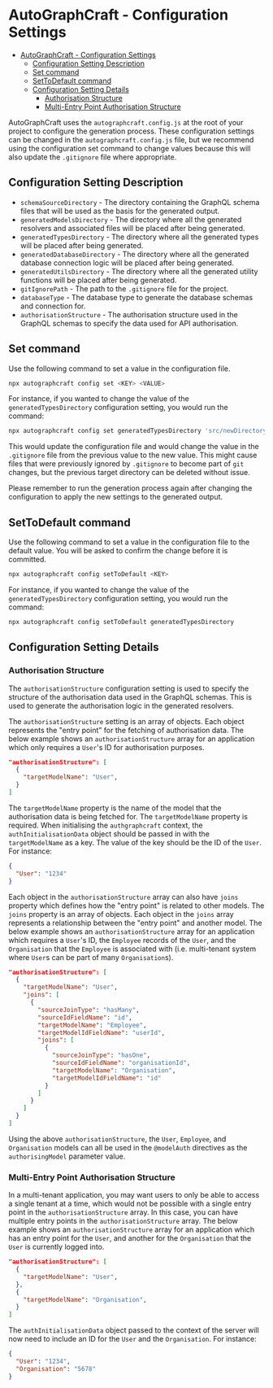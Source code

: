 # AutoGraphCraft - Configuration Settings

- [AutoGraphCraft - Configuration Settings](#autographcraft---configuration-settings)
  - [Configuration Setting Description](#configuration-setting-description)
  - [Set command](#set-command)
  - [SetToDefault command](#settodefault-command)
  - [Configuration Setting Details](#configuration-setting-details)
    - [Authorisation Structure](#authorisation-structure)
    - [Multi-Entry Point Authorisation Structure](#multi-entry-point-authorisation-structure)

AutoGraphCraft uses the `autographcraft.config.js` at the root of your project to configure the generation process. These configuration settings can be changed in the `autographcraft.config.js` file, but we recommend using the configuration set command to change values because this will also update the `.gitignore` file where appropriate.

## Configuration Setting Description

- `schemaSourceDirectory` - The directory containing the GraphQL schema files that will be used as the basis for the generated output.
- `generatedModelsDirectory` - The directory where all the generated resolvers and associated files will be placed after being generated.
- `generatedTypesDirectory` - The directory where all the generated types will be placed after being generated.
- `generatedDatabaseDirectory` - The directory where all the generated database connection logic will be placed after being generated.
- `generatedUtilsDirectory` - The directory where all the generated utility functions will be placed after being generated.
- `gitIgnorePath` - The path to the `.gitignore` file for the project.
- `databaseType` - The database type to generate the database schemas and connection for.
- `authorisationStructure` - The authorisation structure used in the GraphQL schemas to specify the data used for API authorisation.

## Set command

Use the following command to set a value in the configuration file.

```sh
npx autographcraft config set <KEY> <VALUE>
```

For instance, if you wanted to change the value of the `generatedTypesDirectory` configuration setting, you would run the command:

```sh
npx autographcraft config set generatedTypesDirectory 'src/newDirectory`
```

This would update the configuration file and would change the value in the `.gitignore` file from the previous value to the new value. This might cause files that were previously ignored by `.gitignore` to become part of `git` changes, but the previous target directory can be deleted without issue.

Please remember to run the generation process again after changing the configuration to apply the new settings to the generated output.

## SetToDefault command

Use the following command to set a value in the configuration file to the default value. You will be asked to confirm the change before it is committed.

```sh
npx autographcraft config setToDefault <KEY>
```

For instance, if you wanted to change the value of the `generatedTypesDirectory` configuration setting, you would run the command:

```sh
npx autographcraft config setToDefault generatedTypesDirectory
```

## Configuration Setting Details

### Authorisation Structure

The `authorisationStructure` configuration setting is used to specify the structure of the authorisation data used in the GraphQL schemas. This is used to generate the authorisation logic in the generated resolvers.

The `authorisationStructure` setting is an array of objects.  Each object represents the "entry point" for the fetching of authorisation data.  The below example shows an `authorisationStructure` array for an application which only requires a `User`'s ID for authorisation purposes.

```json
"authorisationStructure": [
  {
    "targetModelName": "User",
  }
]
```

The `targetModelName` property is the name of the model that the authorisation data is being fetched for.  The `targetModelName` property is required.  When initialising the `authgraphcraft` context, the `authInitialisationData` object should be passed in with the `targetModelName` as a key.  The value of the key should be the ID of the `User`. For instance:

```json
{
  "User": "1234"
}
```

Each object in the `authorisationStructure` array can also have `joins` property which defines how the "entry point" is related to other models.  The `joins` property is an array of objects.  Each object in the `joins` array represents a relationship between the "entry point" and another model.  The below example shows an `authorisationStructure` array for an application which requires a `User`'s ID, the `Employee` records of the `User`, and the `Organisation` that the `Employee` is associated with (i.e. multi-tenant system where `User`s can be part of many `Organisation`s).

```json
"authorisationStructure": [
  {
    "targetModelName": "User",
    "joins": [
      {
        "sourceJoinType": "hasMany",
        "sourceIdFieldName": "id",
        "targetModelName": "Employee",
        "targetModelIdFieldName": "userId",
        "joins": [
          {
            "sourceJoinType": "hasOne",
            "sourceIdFieldName": "organisationId",
            "targetModelName": "Organisation",
            "targetModelIdFieldName": "id"
          }
        ]
      }
    ]
  }
]
```

Using the above `authorisationStructure`, the `User`, `Employee`, and `Organisation` models can all be used in the `@modelAuth` directives as the `authorisingModel` parameter value.

### Multi-Entry Point Authorisation Structure

In a multi-tenant application, you may want users to only be able to access a single tenant at a time, which would not be possible with a single entry point in the `authorisationStructure` array.  In this case, you can have multiple entry points in the `authorisationStructure` array.  The below example shows an `authorisationStructure` array for an application which has an entry point for the `User`, and another for the `Organisation` that the `User` is currently logged into.

```json
"authorisationStructure": [
  {
    "targetModelName": "User",
  },
  {
    "targetModelName": "Organisation",
  }
]
```

The `authInitialisationData` object passed to the context of the server will now need to include an ID for the `User` and the `Organisation`. For instance:

```json
{
  "User": "1234",
  "Organisation": "5678"
}
```
